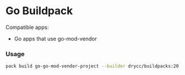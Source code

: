 # Go Buildpack

Compatible apps:
- Go apps that use go-mod-vendor

### Usage

```bash
pack build go-go-mod-vendor-project --builder drycc/buildpacks:20
```